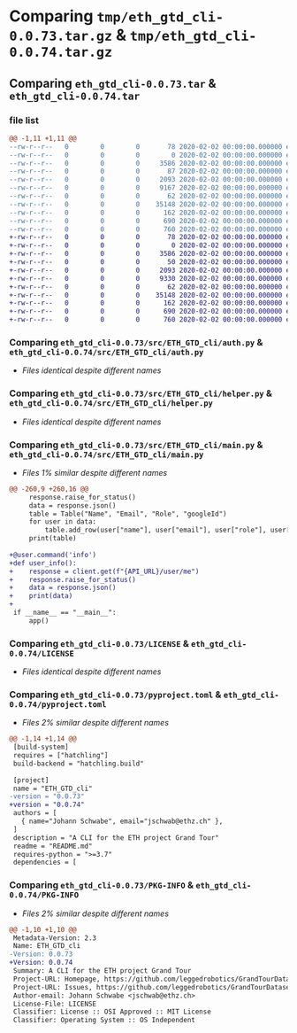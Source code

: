 # Comparing `tmp/eth_gtd_cli-0.0.73.tar.gz` & `tmp/eth_gtd_cli-0.0.74.tar.gz`

## Comparing `eth_gtd_cli-0.0.73.tar` & `eth_gtd_cli-0.0.74.tar`

### file list

```diff
@@ -1,11 +1,11 @@
--rw-r--r--   0        0        0       78 2020-02-02 00:00:00.000000 eth_gtd_cli-0.0.73/deploy.sh
--rw-r--r--   0        0        0        0 2020-02-02 00:00:00.000000 eth_gtd_cli-0.0.73/src/ETH_GTD_cli/__init__.py
--rw-r--r--   0        0        0     3586 2020-02-02 00:00:00.000000 eth_gtd_cli-0.0.73/src/ETH_GTD_cli/auth.py
--rw-r--r--   0        0        0       87 2020-02-02 00:00:00.000000 eth_gtd_cli-0.0.73/src/ETH_GTD_cli/consts.py
--rw-r--r--   0        0        0     2093 2020-02-02 00:00:00.000000 eth_gtd_cli-0.0.73/src/ETH_GTD_cli/helper.py
--rw-r--r--   0        0        0     9167 2020-02-02 00:00:00.000000 eth_gtd_cli-0.0.73/src/ETH_GTD_cli/main.py
--rw-r--r--   0        0        0       62 2020-02-02 00:00:00.000000 eth_gtd_cli-0.0.73/.gitignore
--rw-r--r--   0        0        0    35148 2020-02-02 00:00:00.000000 eth_gtd_cli-0.0.73/LICENSE
--rw-r--r--   0        0        0      162 2020-02-02 00:00:00.000000 eth_gtd_cli-0.0.73/README.md
--rw-r--r--   0        0        0      690 2020-02-02 00:00:00.000000 eth_gtd_cli-0.0.73/pyproject.toml
--rw-r--r--   0        0        0      760 2020-02-02 00:00:00.000000 eth_gtd_cli-0.0.73/PKG-INFO
+-rw-r--r--   0        0        0       78 2020-02-02 00:00:00.000000 eth_gtd_cli-0.0.74/deploy.sh
+-rw-r--r--   0        0        0        0 2020-02-02 00:00:00.000000 eth_gtd_cli-0.0.74/src/ETH_GTD_cli/__init__.py
+-rw-r--r--   0        0        0     3586 2020-02-02 00:00:00.000000 eth_gtd_cli-0.0.74/src/ETH_GTD_cli/auth.py
+-rw-r--r--   0        0        0       50 2020-02-02 00:00:00.000000 eth_gtd_cli-0.0.74/src/ETH_GTD_cli/consts.py
+-rw-r--r--   0        0        0     2093 2020-02-02 00:00:00.000000 eth_gtd_cli-0.0.74/src/ETH_GTD_cli/helper.py
+-rw-r--r--   0        0        0     9330 2020-02-02 00:00:00.000000 eth_gtd_cli-0.0.74/src/ETH_GTD_cli/main.py
+-rw-r--r--   0        0        0       62 2020-02-02 00:00:00.000000 eth_gtd_cli-0.0.74/.gitignore
+-rw-r--r--   0        0        0    35148 2020-02-02 00:00:00.000000 eth_gtd_cli-0.0.74/LICENSE
+-rw-r--r--   0        0        0      162 2020-02-02 00:00:00.000000 eth_gtd_cli-0.0.74/README.md
+-rw-r--r--   0        0        0      690 2020-02-02 00:00:00.000000 eth_gtd_cli-0.0.74/pyproject.toml
+-rw-r--r--   0        0        0      760 2020-02-02 00:00:00.000000 eth_gtd_cli-0.0.74/PKG-INFO
```

### Comparing `eth_gtd_cli-0.0.73/src/ETH_GTD_cli/auth.py` & `eth_gtd_cli-0.0.74/src/ETH_GTD_cli/auth.py`

 * *Files identical despite different names*

### Comparing `eth_gtd_cli-0.0.73/src/ETH_GTD_cli/helper.py` & `eth_gtd_cli-0.0.74/src/ETH_GTD_cli/helper.py`

 * *Files identical despite different names*

### Comparing `eth_gtd_cli-0.0.73/src/ETH_GTD_cli/main.py` & `eth_gtd_cli-0.0.74/src/ETH_GTD_cli/main.py`

 * *Files 1% similar despite different names*

```diff
@@ -260,9 +260,16 @@
     response.raise_for_status()
     data = response.json()
     table = Table("Name", "Email", "Role", "googleId")
     for user in data:
         table.add_row(user["name"], user["email"], user["role"], user["googleId"])
     print(table)
 
+@user.command('info')
+def user_info():
+    response = client.get(f"{API_URL}/user/me")
+    response.raise_for_status()
+    data = response.json()
+    print(data)
+
 if __name__ == "__main__":
     app()
```

### Comparing `eth_gtd_cli-0.0.73/LICENSE` & `eth_gtd_cli-0.0.74/LICENSE`

 * *Files identical despite different names*

### Comparing `eth_gtd_cli-0.0.73/pyproject.toml` & `eth_gtd_cli-0.0.74/pyproject.toml`

 * *Files 2% similar despite different names*

```diff
@@ -1,14 +1,14 @@
 [build-system]
 requires = ["hatchling"]
 build-backend = "hatchling.build"
 
 [project]
 name = "ETH_GTD_cli"
-version = "0.0.73"
+version = "0.0.74"
 authors = [
   { name="Johann Schwabe", email="jschwab@ethz.ch" },
 ]
 description = "A CLI for the ETH project Grand Tour"
 readme = "README.md"
 requires-python = ">=3.7"
 dependencies = [
```

### Comparing `eth_gtd_cli-0.0.73/PKG-INFO` & `eth_gtd_cli-0.0.74/PKG-INFO`

 * *Files 2% similar despite different names*

```diff
@@ -1,10 +1,10 @@
 Metadata-Version: 2.3
 Name: ETH_GTD_cli
-Version: 0.0.73
+Version: 0.0.74
 Summary: A CLI for the ETH project Grand Tour
 Project-URL: Homepage, https://github.com/leggedrobotics/GrandTourDatasets
 Project-URL: Issues, https://github.com/leggedrobotics/GrandTourDatasets/issues
 Author-email: Johann Schwabe <jschwab@ethz.ch>
 License-File: LICENSE
 Classifier: License :: OSI Approved :: MIT License
 Classifier: Operating System :: OS Independent
```

